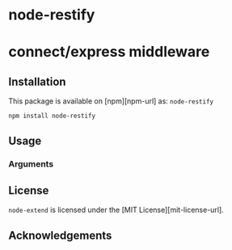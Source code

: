 node-restify
============

# connect/express middleware


## Installation

This package is available on [npm][npm-url] as: `node-restify`

``` sh
npm install node-restify
```

## Usage


### Arguments


## License

`node-extend` is licensed under the [MIT License][mit-license-url].

## Acknowledgements


